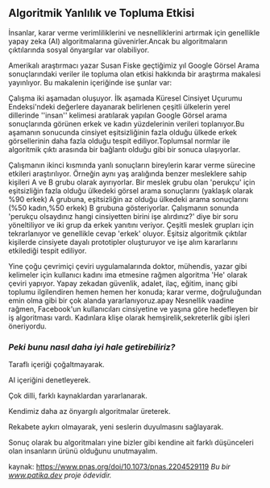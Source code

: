 
## **Algoritmik Yanlılık ve Topluma Etkisi**
                                                     
İnsanlar, karar verme verimliliklerini ve nesnelliklerini artırmak için genellikle yapay zeka (AI) algoritmalarına güvenirler.Ancak bu algoritmaların çıktılarında sosyal önyargılar var olabiliyor.

Amerikalı araştırmacı yazar Susan Fiske geçtiğimiz yıl Google Görsel Arama sonuçlarındaki veriler ile topluma olan etkisi hakkında bir araştırma makalesi yayınlıyor. Bu makalenin içeriğinde ise şunlar var:

Çalışma iki aşamadan oluşuyor. İlk aşamada  Küresel Cinsiyet Uçurumu Endeksi'ndeki değerlere dayanarak belirlenen çeşitli ülkelerin yerel dillerinde ''insan'' kelimesi aratılarak yapılan Google Görsel arama sonuçlarında görünen erkek ve kadın yüzdelerinin verileri toplanıyor.Bu aşamanın sonucunda cinsiyet eşitsizliğinin fazla olduğu ülkede erkek görsellerinin daha fazla olduğu tespit ediliyor.Toplumsal normlar ile algoritmik çıktı arasında bir bağlantı olduğu gibi bir sonuca ulaşıyorlar.

Çalışmanın ikinci kısmında yanlı sonuçların bireylerin karar verme sürecine etkileri araştırılıyor. Örneğin aynı yaş aralığında benzer mesleklere sahip kişileri A ve B grubu olarak ayırıyorlar. Bir meslek grubu olan 'perukçu' için eşitsizliğin fazla olduğu ülkedeki görsel arama sonuçlarını (yaklaşık olarak %90 erkek) A grubuna, eşitsizliğin az olduğu ülkedeki arama sonuçlarını (%50 kadın,%50 erkek) B grubuna gösteriyorlar. Çalışmanın sonunda 'perukçu olsaydınız hangi cinsiyetten birini işe alırdınız?' diye bir soru yöneltiliyor ve iki grup da erkek yanıtını veriyor. Çeşitli meslek grupları için tekrarlanıyor ve genellikle cevap 'erkek' oluyor. Eşitsiz algoritmik çıktılar kişilerde cinsiyete dayalı prototipler oluşturuyor ve işe alım kararlarını etkilediği tespit ediliyor.

Yine çoğu çevrimiçi çeviri uygulamalarında doktor, mühendis, yazar gibi kelimeler için kullanıcı kadını ima etmesine rağmen algoritma 'He' olarak çeviri yapıyor.
Yapay zekadan  güvenlik, adalet, ilaç, eğitim, inanç gibi toplumu ilgilendiren hemen hemen her konuda; karar verme, doğruluğundan emin olma gibi bir çok alanda yararlanıyoruz.apay Nesnellik vaadine rağmen, Facebook'un kullanıcıları cinsiyetine ve yaşına  göre hedefleyen bir iş algoritması vardı. Kadınlara klişe olarak hemşirelik,sekreterlik gibi işleri öneriyordu.

### *Peki bunu nasıl daha iyi hale getirebiliriz?*

Taraflı içeriği çoğaltmayarak.

AI içeriğini denetleyerek.

Çok dilli, farklı kaynaklardan yararlanarak.

Kendimiz daha az önyargılı algoritmalar üreterek.

Rekabete aykırı olmayarak, yeni seslerin duyulmasını sağlayarak.

Sonuç olarak bu algoritmaları yine bizler gibi kendine ait farklı düşünceleri olan insanların ürünü olduğunu unutmayalım.


kaynak: https://www.pnas.org/doi/10.1073/pnas.2204529119
*Bu bir www.patika.dev proje ödevidir.*
